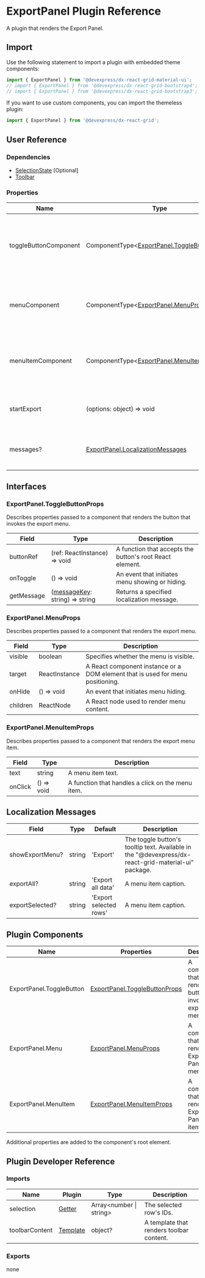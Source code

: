 # ExportPanel Plugin Reference

A plugin that renders the Export Panel.

## Import

Use the following statement to import a plugin with embedded theme components:

```js
import { ExportPanel } from '@devexpress/dx-react-grid-material-ui';
// import { ExportPanel } from '@devexpress/dx-react-grid-bootstrap4';
// import { ExportPanel } from '@devexpress/dx-react-grid-bootstrap3';
```

If you want to use custom components, you can import the themeless plugin:

```js
import { ExportPanel } from '@devexpress/dx-react-grid';
```

## User Reference

### Dependencies

- [SelectionState](selection-state.md) [Optional]
- [Toolbar](toolbar.md)

### Properties

Name | Type | Default | Description
-----|------|---------|------------
toggleButtonComponent | ComponentType&lt;[ExportPanel.ToggleButtonProps](#exportpaneltogglebuttonprops)&gt; | | A component that renders a button that invokes export menu.
menuComponent | ComponentType&lt;[ExportPanel.MenuProps](#exportpanelmenuprops)&gt; | | A component that renders the Export Panel menu.
menuItemComponent | ComponentType&lt;[ExportPanel.MenuItemProps](#exportpanelmenuitemprops)&gt; | | A component that renders the Export Panel menu item.
startExport | (options: object) => void | A function that initiates export.
messages? | [ExportPanel.LocalizationMessages](#localization-messages) | | An object that specifies localization messages.

## Interfaces

### ExportPanel.ToggleButtonProps

Describes properties passed to a component that renders the button that invokes the export menu.

Field | Type | Description
------|------|------------
buttonRef | (ref: ReactInstance) => void | A function that accepts the button's root React element.
onToggle | () => void | An event that initiates menu showing or hiding.
getMessage | ([messageKey](#localization-messages): string) => string | Returns a specified localization message.

### ExportPanel.MenuProps

Describes properties passed to a component that renders the export menu.

Field | Type | Description
------|------|------------
visible | boolean | Specifies whether the menu is visible.
target | ReactInstance | A React component instance or a DOM element that is used for menu positioning.
onHide | () => void | An event that initiates menu hiding.
children | ReactNode | A React node used to render menu content.

### ExportPanel.MenuItemProps

Describes properties passed to a component that renders the export menu item.

Field | Type | Description
------|------|------------
text | string | A menu item text.
onClick | () => void | A function that handles a click on the menu item.

## Localization Messages

Field | Type | Default | Description
------|------|---------|------------
showExportMenu? | string | 'Export' | The toggle button's tooltip text. Available in the "@devexpress/dx-react-grid-material-ui" package.
exportAll? | string | 'Export all data' | A menu item caption.
exportSelected? | string | 'Export selected rows' | A menu item caption.

## Plugin Components

Name | Properties | Description
-----|------------|------------
ExportPanel.ToggleButton | [ExportPanel.ToggleButtonProps](#exportpaneltogglebuttonprops) | A component that renders a button that invokes export menu.
ExportPanel.Menu | [ExportPanel.MenuProps](#exportpanelmenuprops) | A component that renders the Export Panel menu.
ExportPanel.MenuItem | [ExportPanel.MenuItemProps](#exportpanelmenuitemprops) | A component that renders the Export Panel menu item.

Additional properties are added to the component's root element.

## Plugin Developer Reference

### Imports

Name | Plugin | Type | Description
-----|--------|------|------------
selection | [Getter](../../../dx-react-core/docs/reference/getter.md) | Array&lt;number &#124; string&gt; | The selected row's IDs.
toolbarContent | [Template](../../../dx-react-core/docs/reference/template.md) | object? | A template that renders toolbar content.

### Exports

none
